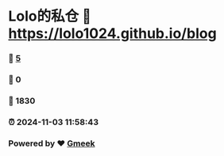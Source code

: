 # Lolo的私仓 :link: https://lolo1024.github.io/blog 
### :page_facing_up: [5](https://lolo1024.github.io/blog/tag.html) 
### :speech_balloon: 0 
### :hibiscus: 1830 
### :alarm_clock: 2024-11-03 11:58:43 
### Powered by :heart: [Gmeek](https://github.com/Meekdai/Gmeek)
